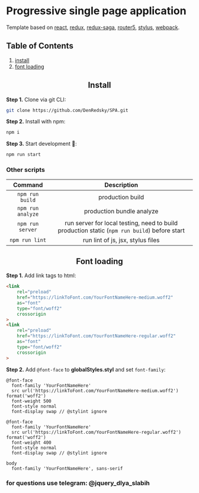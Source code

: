 # Progressive single page application

Template based on [react](https://github.com/facebook/react), [redux](https://github.com/reduxjs/redux), [redux-saga](https://github.com/redux-saga/redux-saga), [router5](https://github.com/router5/router5), [stylus](https://github.com/stylus/stylus), [webpack](https://github.com/webpack/webpack).

## Table of Contents

1. [install](#install)
2. [font loading](#font-loading)

<h2 align="center">Install</h2>

**Step 1.** Clone via git CLI:

```bash
git clone https://github.com/DenRedsky/SPA.git
```

**Step 2.** Install with npm:

```bash
npm i
```

**Step 3.** Start development :rocket::

```bash
npm run start
```

### Other scripts

| Command | Description |
| :-----: | :---------: |
|```npm run build```| production build |
|```npm run analyze```| production bundle analyze |
|```npm run server```| run server for local testing, need to build production static (```npm run build```) before start |
|```npm run lint```| run lint of js, jsx, stylus files |

<h2 align="center">Font loading</h2>

**Step 1.** Add link tags to html:

```html
<link
    rel="preload"
    href="https://linkToFont.com/YourFontNameHere-medium.woff2"
    as="font"
    type="font/woff2"
    crossorigin
>
<link
    rel="preload"
    href="https://linkToFont.com/YourFontNameHere-regular.woff2"
    as="font"
    type="font/woff2"
    crossorigin
>
```

**Step 2.** Add ```@font-face``` to **globalStyles.styl** and set ```font-family```:
```stylus
@font-face
  font-family 'YourFontNameHere'
  src url('https://linkToFont.com/YourFontNameHere-medium.woff2') format('woff2')
  font-weight 500
  font-style normal
  font-display swap // @stylint ignore

@font-face
  font-family 'YourFontNameHere'
  src url('https://linkToFont.com/YourFontNameHere-regular.woff2') format('woff2')
  font-weight 400
  font-style normal
  font-display swap // @stylint ignore

body
  font-family 'YourFontNameHere', sans-serif
```

### for questions use telegram: @jquery_dlya_slabih
